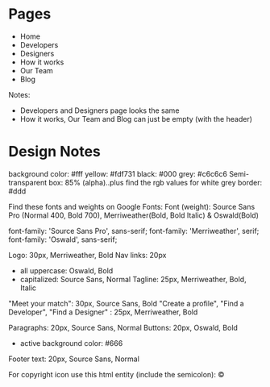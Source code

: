 # Pages

- Home
- Developers
- Designers
- How it works
- Our Team
- Blog

Notes:

- Developers and Designers page looks the same
- How it works, Our Team and Blog can just be empty (with the header)

# Design Notes

background color: #fff
yellow: #fdf731
black: #000
grey: #c6c6c6
Semi-transparent box: 85% (alpha)..plus find the rgb values for white
grey border: #ddd

Find these fonts and weights on Google Fonts:
Font (weight): Source Sans Pro (Normal 400, Bold 700), Merriweather(Bold, Bold Italic) & Oswald(Bold)

font-family: 'Source Sans Pro', sans-serif;
font-family: 'Merriweather', serif;
font-family: 'Oswald', sans-serif;


Logo: 30px, Merriweather, Bold
Nav links: 20px
- all uppercase: Oswald, Bold
- capitalized: Source Sans, Normal
Tagline: 25px, Merriweather, Bold, Italic

"Meet your match": 30px, Source Sans, Bold
"Create a profile", "Find a Developer", "Find a Designer" : 25px, Merriweather, Bold

Paragraphs: 20px, Source Sans, Normal
Buttons: 20px, Oswald, Bold
- active background color: #666

Footer text: 20px, Source Sans, Normal

For copyright icon use this html entity (include the semicolon):   &copy;

